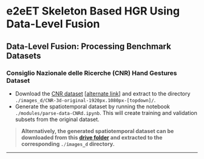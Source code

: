 # e2eET Skeleton Based HGR Using Data-Level Fusion

## Data-Level Fusion: Processing Benchmark Datasets

### **Consiglio Nazionale delle Ricerche (CNR) Hand Gestures Dataset**
   - Download the [CNR dataset](https://github.com/aviogit/dynamic-hand-gesture-classification-datasets/tree/master/dynamic-hand-gestures-new-CNR-dataset-2k-images) [[alternate link](https://imaticloud.ge.imati.cnr.it/index.php/s/YNRymAvZkndzpU1/download?path=%2F&files=)] and extract to the directory `./images_d/CNR-3d-original-1920px.1080px-[topdown]/`.
   - Generate the spatiotemporal dataset by running the notebook `./modules/parse-data-CNRd.ipynb`. This will create training and validation subsets from the original dataset.

> **Alternatively, the generated spatiotemporal dataset can be downloaded from this [drive folder](https://drive.google.com/drive/folders/1LSzM9pTo6FHxqxH8Bt_YTf4Ky2lSf-gQ?usp=sharing) and extracted to the corresponding `./images_d` directory.**

<hr>
